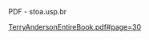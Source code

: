 PDF - stoa.usp.br

[TerryAndersonEntireBook.pdf#page=30](../_resources/6968318d409cc980118f8b2127623ddb.pdf)